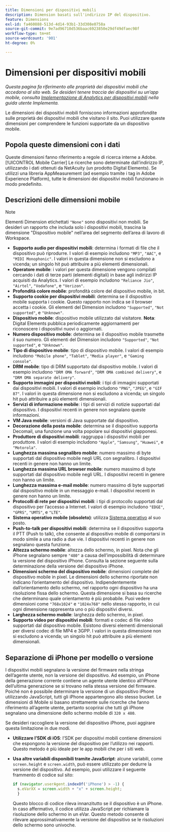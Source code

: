 ```yaml
---
title: Dimensioni per dispositivi mobili
description: Dimension basati sull'indirizzo IP del dispositivo.
feature: Dimensions
exl-id: fa460888-513d-4d14-93b1-33d308e0758a
source-git-commit: 9e7ad96710d536baac6923850e29df49dfaec98f
workflow-type: tm+mt
source-wordcount: '901'
ht-degree: 0%

---
```


# Dimensioni per dispositivi mobili

*Questa pagina fa riferimento alle proprietà dei dispositivi mobili che accedono al sito web. Se desideri tenere traccia dei dispositivi su un’app mobile, consulta [Implementazione di Analytics per dispositivi mobili](/help/implement/mobile-device-sdk.md) nella guida utente Implementa.*

Le dimensioni dei dispositivi mobili forniscono informazioni approfondite sulle proprietà dei dispositivi mobili che visitano il sito. Puoi utilizzare queste dimensioni per comprendere le funzioni supportate da un dispositivo mobile.

## Popola queste dimensioni con i dati

Queste dimensioni fanno riferimento a regole di ricerca interne a Adobe. [!UICONTROL Mobile Carrier] Le ricerche sono determinate dall’indirizzo IP, utilizzando i dati ottenuti da NetAcuity (un prodotto Digital Elements).
Se utilizzi una libreria AppMeasurement (ad esempio tramite i tag in Adobe Experience Platform), tutte le dimensioni dei dispositivi mobili funzionano in modo predefinito.

## Descrizioni delle dimensioni mobile

>[!NOTE]
>
>Elementi Dimension etichettati `"None"` sono dispositivi non mobili. Se desideri un rapporto che includa solo i dispositivi mobili, trascina la dimensione &quot;Dispositivo mobile&quot; nell’area del segmento dell’area di lavoro di Workspace.

* **Supporto audio per dispositivi mobili**: determina i formati di file che il dispositivo può riprodurre. I valori di esempio includono `"MP3"`, `"AAC"`, e `"MIDI Monophonic"`. I valori in questa dimensione non si escludono a vicenda; un singolo hit può attribuire a più elementi dimensionali.
* **Operatore mobile**: i valori per questa dimensione vengono compilati cercando i dati di terze parti (elementi digitali) in base agli indirizzi IP acquisiti da Analytics. I valori di esempio includono `"Reliance Jio"`, `"Airtel"`, `"Vodafone"`, e `"Verizon"`.
* **Profondità colore mobile**: profondità colore del dispositivo mobile, in bit.
* **Supporto cookie per dispositivi mobili**: determina se il dispositivo mobile supporta i cookie. Questo rapporto non indica se il browser accetta i cookie. Gli elementi del Dimension includono `"Supported"`, `"Not supported"`, e `"Unknown"`.
* **Dispositivo mobile**: dispositivo mobile utilizzato dal visitatore. **Nota**: Digital Elements pubblica periodicamente aggiornamenti per riconoscere i dispositivi nuovi o aggiornati.
* **Numero dispositivo mobile**: determina se il dispositivo mobile trasmette il suo numero. Gli elementi del Dimension includono `"Supported"`, `"Not supported"`, e `"Unknown"`.
* **Tipo di dispositivo mobile**: tipo di dispositivo mobile. I valori di esempio includono `"Mobile phone"`, `"Tablet"`, `"Media player"`, e `"Gaming console"`.
* **DRM mobile**: tipo di DRM supportato dal dispositivo mobile. I valori di esempio includono `"DRM OMA forward"`, `"DRM OMA combined delivery"`, e `"DRM OMA separate delivery"`.
* **Supporto immagini per dispositivi mobili**: i tipi di immagini supportati dai dispositivi mobili. I valori di esempio includono `"PNG"`, `"JPEG"`, e `"GIF 87"`. I valori in questa dimensione non si escludono a vicenda; un singolo hit può attribuire a più elementi dimensionali.
* **Servizi di informazione mobile**: i tipi di servizi di notizie supportati dal dispositivo. I dispositivi recenti in genere non segnalano queste informazioni.
* **VM Java mobile**: versioni di Java supportate dal dispositivo.
* **Decorazione della posta mobile**: determina se il dispositivo supporta Decomail, una funzione una volta popolare sui dispositivi giapponesi.
* **Produttore di dispositivi mobili**: raggruppa i dispositivi mobili per produttore. I valori di esempio includono `"Apple"`, `"Samsung"`, `"Huawei"`, e `"Motorola"`.
* **Lunghezza massima segnalibro mobile**: numero massimo di byte supportati dal dispositivo mobile negli URL con segnalibro. I dispositivi recenti in genere non hanno un limite.
* **Lunghezza massima URL browser mobile**: numero massimo di byte supportati dal dispositivo mobile negli URL. I dispositivi recenti in genere non hanno un limite.
* **Lunghezza massima e-mail mobile**: numero massimo di byte supportati dal dispositivo mobile in un messaggio e-mail. I dispositivi recenti in genere non hanno un limite.
* **Protocolli di rete per dispositivi mobili**: i tipi di protocollo supportati dal dispositivo per l’accesso a Internet. I valori di esempio includono `"EDGE"`, `"GPRS"`, `"UMTS"`, e `"LTE"`.
* **Sistema operativo mobile (obsoleto)**: utilizza [Sistema operativo](operating-systems.md) al suo posto.
* **Push-to-talk per dispositivi mobili**: determina se il dispositivo supporta il PTT (Push to talk), che consente al dispositivo mobile di comportarsi in modo simile a una radio a due vie. I dispositivi recenti in genere non segnalano questa funzione.
* **Altezza schermo mobile**: altezza dello schermo, in pixel. Nota che gli iPhone segnalano sempre `"480"` a causa dell’impossibilità di determinare la versione del dispositivo iPhone. Consulta la sezione seguente sulla determinazione della versione del dispositivo iPhone.
* **Dimensioni schermo del dispositivo mobile**: dimensioni complete del dispositivo mobile in pixel. Le dimensioni dello schermo riportate non indicano l’orientamento del dispositivo. Indipendentemente dall’orientamento dello schermo, nel rapporto ogni dispositivo ha una risoluzione fissa dello schermo. Questa dimensione si basa su ricerche che determinano quale orientamento è più probabile. Puoi vedere dimensioni come `"768x1024"` e `"1024x768"` nello stesso rapporto, in cui ogni dimensione rappresenta uno o più dispositivi diversi.
* **Larghezza schermo mobile**: larghezza dello schermo, in pixel.
* **Supporto video per dispositivi mobili**: formati e codec di file video supportati dal dispositivo mobile. Esistono diversi elementi dimensionali per diversi codec di file MP4 e 3GPP. I valori in questa dimensione non si escludono a vicenda; un singolo hit può attribuire a più elementi dimensionali.

## Separazione di iPhone per modello o versione

I dispositivi mobili segnalano la versione del firmware nella stringa dell’agente utente, non la versione del dispositivo. Ad esempio, un iPhone della generazione corrente contiene un agente utente identico all’iPhone dell’ultima generazione se si trovano nella stessa versione del firmware. Poiché non è possibile determinare la versione di un dispositivo iPhone utilizzando JavaScript, tutti gli iPhone appartengono allo stesso bucket. Le dimensioni di Mobile si basano strettamente sulle ricerche che fanno riferimento all’agente utente, pertanto scoprirai che tutti gli iPhone segnalano una dimensione dello schermo mobile di `320 x 480`.

Se desideri raccogliere la versione del dispositivo iPhone, puoi aggirare questa limitazione in due modi.

* **Utilizzare l’SDK di iOS**: l’SDK per dispositivi mobili contiene dimensioni che espongono la versione del dispositivo per l’utilizzo nei rapporti. Questo metodo è più ideale per le app mobili che per i siti web.
* **Usa altre variabili disponibili tramite JavaScript**: alcune variabili, come `screen.height` e `screen.width`, può essere utilizzato per dedurre la versione del dispositivo. Ad esempio, puoi utilizzare il seguente frammento di codice sul sito:

   ```js
   if (navigator.userAgent.indexOf('iPhone') > -1) {
     s.eVarXX = screen.width + "x" + screen.height;
     }
   ```

   Questo blocco di codice rileva innanzitutto se il dispositivo è un iPhone. In caso affermativo, il codice utilizza JavaScript per richiamare la risoluzione dello schermo in un eVar. Questo metodo consente di rilevare approssimativamente la versione del dispositivo se le risoluzioni dello schermo sono univoche.
